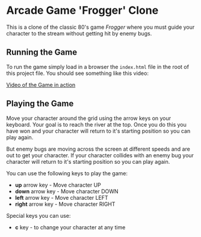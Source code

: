 # Arcade Game 'Frogger' Clone

This is a clone of the classic 80's game _Frogger_ where you must guide your character to the stream without getting hit by enemy bugs.

## Running the Game

To run the game simply load in a browser the ```index.html``` file in the root of this project file. You should see something like this video:

[Video of the Game in action]("https://youtu.be/SxeHV1kt7iU")

## Playing the Game

Move your character around the grid using the arrow keys on your keyboard. Your goal is to reach the river at the top. Once you do this you have won and your character will return to it's starting position so you can play again.

But enemy bugs are moving across the screen at different speeds and are out to get your character. If your character collides with an enemy bug your character will return to it's starting position so you can play again.

You can use the following keys to play the game:

- **up** arrow key - Move character UP
- **down** arrow key - Move character DOWN
- **left** arrow key - Move character LEFT
- **right** arrow key - Move character RIGHT

Special keys you can use:

- **c** key - to change your character at any time
